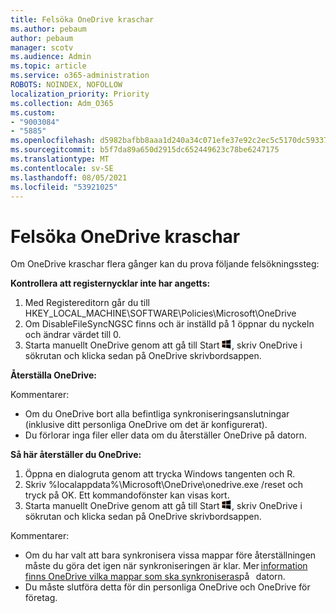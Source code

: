 ```yaml
---
title: Felsöka OneDrive kraschar
ms.author: pebaum
author: pebaum
manager: scotv
ms.audience: Admin
ms.topic: article
ms.service: o365-administration
ROBOTS: NOINDEX, NOFOLLOW
localization_priority: Priority
ms.collection: Adm_O365
ms.custom:
- "9003084"
- "5885"
ms.openlocfilehash: d5982bafbb8aaa1d240a34c071efe37e92c2ec5c5170dc59337df9a5435e22e1
ms.sourcegitcommit: b5f7da89a650d2915dc652449623c78be6247175
ms.translationtype: MT
ms.contentlocale: sv-SE
ms.lasthandoff: 08/05/2021
ms.locfileid: "53921025"
---
```

# <a name="troubleshoot-onedrive-crashes"></a>Felsöka OneDrive kraschar

Om OneDrive kraschar flera gånger kan du prova följande felsökningssteg:

**Kontrollera att registernycklar inte har angetts:**

1. Med Registereditorn går du till HKEY_LOCAL_MACHINE\SOFTWARE\Policies\Microsoft\OneDrive
2. Om DisableFileSyncNGSC finns och är inställd på 1 öppnar du nyckeln och ändrar värdet till 0.
3. Starta manuellt OneDrive genom att gå till Start ![Tryck på Windows tangenten](data:image/png;base64,iVBORw0KGgoAAAANSUhEUgAAABEAAAAOCAYAAADJ7fe0AAAAAXNSR0IArs4c6QAAAARnQU1BAACxjwv8YQUAAAAJcEhZcwAADsQAAA7EAZUrDhsAAADxSURBVDhPY/wPBAx4wR+Gd6/fM7x9/ZTh9ZuXDGdPnWE4tH0rw/UHDxlaVp9kCDCSYWABKfv35wfD+/cfGV4+fcLw5uVjhlOXzzFsX/qWYebmZAZPWWOGO2DD8ACQS9Y3e4Bcg4Y9/t94fPa/CoY4Aq8/+xik/T8TkEMxGDyGgANWwSqeobvbGSyAADIM3BwCDKXd3QyfoCLoQEGAA0xTxSWjsYMJwLHjkruU4UXSJ4YnT54x3Dh/luHmjfMMmw9wMjCDlRAGBDPgjy8fGT5//8rw9P4Thge3zzNcvXmDYevmfQzXb1xlmH/0ATADyjAAAKdWkD3ZSwNeAAAAAElFTkSuQmCC), skriv OneDrive i sökrutan och klicka sedan på OneDrive skrivbordsappen.

**Återställa OneDrive:**

Kommentarer:

- Om du OneDrive bort alla befintliga synkroniseringsanslutningar (inklusive ditt personliga OneDrive om det är konfigurerat).
- Du förlorar inga filer eller data om du återställer OneDrive på datorn.

**Så här återställer du OneDrive:**

1. Öppna en dialogruta genom att trycka Windows tangenten och R.
2. Skriv %localappdata%\Microsoft\OneDrive\onedrive.exe /reset och tryck på OK. Ett kommandofönster kan visas kort.
3. Starta manuellt OneDrive genom att gå till Start ![Tryck på Windows tangenten](data:image/png;base64,iVBORw0KGgoAAAANSUhEUgAAABEAAAAOCAYAAADJ7fe0AAAAAXNSR0IArs4c6QAAAARnQU1BAACxjwv8YQUAAAAJcEhZcwAADsQAAA7EAZUrDhsAAADxSURBVDhPY/wPBAx4wR+Gd6/fM7x9/ZTh9ZuXDGdPnWE4tH0rw/UHDxlaVp9kCDCSYWABKfv35wfD+/cfGV4+fcLw5uVjhlOXzzFsX/qWYebmZAZPWWOGO2DD8ACQS9Y3e4Bcg4Y9/t94fPa/CoY4Aq8/+xik/T8TkEMxGDyGgANWwSqeobvbGSyAADIM3BwCDKXd3QyfoCLoQEGAA0xTxSWjsYMJwLHjkruU4UXSJ4YnT54x3Dh/luHmjfMMmw9wMjCDlRAGBDPgjy8fGT5//8rw9P4Thge3zzNcvXmDYevmfQzXb1xlmH/0ATADyjAAAKdWkD3ZSwNeAAAAAElFTkSuQmCC), skriv OneDrive i sökrutan och klicka sedan på OneDrive skrivbordsappen.

Kommentarer:

- Om du har valt att bara synkronisera vissa mappar före återställningen måste du göra det igen när synkroniseringen är klar. Mer [information finns OneDrive vilka mappar som ska synkroniseras](https://support.office.com/article/98b8b011-8b94-419b-aa95-a14ff2415e85)på   datorn.
- Du måste slutföra detta för din personliga OneDrive och OneDrive för företag.
